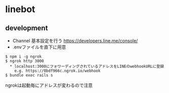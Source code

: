 # linebot

## development

- Channel 基本設定を行う https://developers.line.me/console/
- .envファイルを直下に用意

```
$ npm i -g ngrok
$ ngrok http 3000
  * localhost:3000にフォワーディングされているアドレスをLINEのwebhookURLに登録
    e.g. https://0bdf966c.ngrok.io/webhook
$ bundle exec rails s
```

ngrokは起動毎にアドレスが変わるので注意
